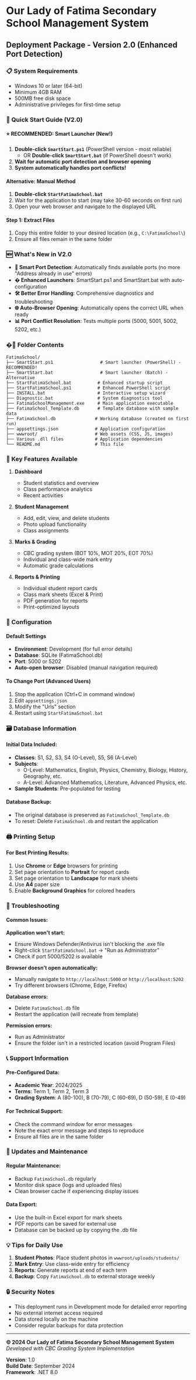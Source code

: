 # Our Lady of Fatima Secondary School Management System
## Deployment Package - Version 2.0 (Enhanced Port Detection)

### 📋 System Requirements
- Windows 10 or later (64-bit)
- Minimum 4GB RAM
- 500MB free disk space
- Administrative privileges for first-time setup

### 🚀 Quick Start Guide (V2.0)

#### ⭐ RECOMMENDED: Smart Launcher (New!)
1. **Double-click `SmartStart.ps1`** (PowerShell version - most reliable)
   - OR **Double-click `SmartStart.bat`** (if PowerShell doesn't work)
2. **Wait for automatic port detection and browser opening**
3. **System automatically handles port conflicts!**

#### Alternative: Manual Method
1. **Double-click `StartFatimaSchool.bat`**
2. Wait for the application to start (may take 30-60 seconds on first run)
3. Open your web browser and navigate to the displayed URL

#### Step 1: Extract Files
1. Copy this entire folder to your desired location (e.g., `C:\FatimaSchool\`)
2. Ensure all files remain in the same folder

### 🆕 What's New in V2.0
- **🎯 Smart Port Detection**: Automatically finds available ports (no more "Address already in use" errors)
- **� Enhanced Launchers**: SmartStart.ps1 and SmartStart.bat with auto-configuration
- **🛠️ Better Error Handling**: Comprehensive diagnostics and troubleshooting
- **🌐 Auto-Browser Opening**: Automatically opens the correct URL when ready
- **📊 Port Conflict Resolution**: Tests multiple ports (5000, 5001, 5002, 5202, etc.)

### �📁 Folder Contents

```
FatimaSchool/
├── SmartStart.ps1                  # Smart launcher (PowerShell) - RECOMMENDED!
├── SmartStart.bat                  # Smart launcher (Batch) - Alternative
├── StartFatimaSchool.bat          # Enhanced startup script
├── StartFatimaSchool.ps1          # Enhanced PowerShell script
├── INSTALL.bat                    # Interactive setup wizard
├── Diagnostic.bat                 # System diagnostics tool
├── FatimaSchoolManagement.exe     # Main application executable
├── FatimaSchool_Template.db       # Template database with sample data
├── FatimaSchool.db               # Working database (created on first run)
├── appsettings.json              # Application configuration
├── wwwroot/                      # Web assets (CSS, JS, images)
├── Various .dll files            # Application dependencies
└── README.md                     # This file
```

### 🎯 Key Features Available

1. **Dashboard**
   - Student statistics and overview
   - Class performance analytics
   - Recent activities

2. **Student Management**
   - Add, edit, view, and delete students
   - Photo upload functionality
   - Class assignments

3. **Marks & Grading**
   - CBC grading system (BOT 10%, MOT 20%, EOT 70%)
   - Individual and class-wide mark entry
   - Automatic grade calculations

4. **Reports & Printing**
   - Individual student report cards
   - Class mark sheets (Excel & Print)
   - PDF generation for reports
   - Print-optimized layouts

### 🔧 Configuration

#### Default Settings
- **Environment**: Development (for full error details)
- **Database**: SQLite (FatimaSchool.db)
- **Port**: 5000 or 5202
- **Auto-open browser**: Disabled (manual navigation required)

#### To Change Port (Advanced Users)
1. Stop the application (Ctrl+C in command window)
2. Edit `appsettings.json`
3. Modify the "Urls" section
4. Restart using `StartFatimaSchool.bat`

### 🗃️ Database Information

#### Initial Data Included:
- **Classes**: S1, S2, S3, S4 (O-Level), S5, S6 (A-Level)
- **Subjects**: 
  - O-Level: Mathematics, English, Physics, Chemistry, Biology, History, Geography, etc.
  - A-Level: Advanced Mathematics, Literature, Advanced Physics, etc.
- **Sample Students**: Pre-populated for testing

#### Database Backup:
- The original database is preserved as `FatimaSchool_Template.db`
- To reset: Delete `FatimaSchool.db` and restart the application

### 🖨️ Printing Setup

#### For Best Printing Results:
1. Use **Chrome** or **Edge** browsers for printing
2. Set page orientation to **Portrait** for report cards
3. Set page orientation to **Landscape** for mark sheets
4. Use **A4** paper size
5. Enable **Background Graphics** for colored headers

### 🚨 Troubleshooting

#### Common Issues:

**Application won't start:**
- Ensure Windows Defender/Antivirus isn't blocking the .exe file
- Right-click `StartFatimaSchool.bat` → "Run as Administrator"
- Check if port 5000/5202 is available

**Browser doesn't open automatically:**
- Manually navigate to `http://localhost:5000` or `http://localhost:5202`
- Try different browsers (Chrome, Edge, Firefox)

**Database errors:**
- Delete `FatimaSchool.db` file
- Restart the application (will recreate from template)

**Permission errors:**
- Run as Administrator
- Ensure the folder isn't in a restricted location (avoid Program Files)

### 📞 Support Information

#### Pre-Configured Data:
- **Academic Year**: 2024/2025
- **Terms**: Term 1, Term 2, Term 3
- **Grading System**: A (80-100), B (70-79), C (60-69), D (50-59), E (0-49)

#### For Technical Support:
- Check the command window for error messages
- Note the exact error message and steps to reproduce
- Ensure all files are in the same folder

### 🔄 Updates and Maintenance

#### Regular Maintenance:
- Backup `FatimaSchool.db` regularly
- Monitor disk space (logs and uploaded files)
- Clean browser cache if experiencing display issues

#### Data Export:
- Use the built-in Excel export for mark sheets
- PDF reports can be saved for external use
- Database can be backed up by copying the .db file

### 💡 Tips for Daily Use

1. **Student Photos**: Place student photos in `wwwroot/uploads/students/`
2. **Mark Entry**: Use class-wide entry for efficiency
3. **Reports**: Generate reports at end of each term
4. **Backup**: Copy `FatimaSchool.db` to external storage weekly

### 🔒 Security Notes

- This deployment runs in Development mode for detailed error reporting
- No external internet access required
- Data stored locally on the machine
- Consider regular backups for data protection

---

**© 2024 Our Lady of Fatima Secondary School Management System**  
*Developed with CBC Grading System Implementation*

**Version**: 1.0  
**Build Date**: September 2024  
**Framework**: .NET 8.0